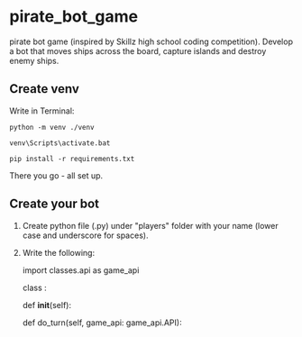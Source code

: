 # pirate_bot_game
pirate bot game (inspired by Skillz high school coding competition).
Develop a bot that moves ships across the board, capture islands and destroy enemy ships.

## Create venv

Write in Terminal:

    python -m venv ./venv

    venv\Scripts\activate.bat

    pip install -r requirements.txt

There you go - all set up.

## Create your bot
1. Create python file (.py) under "players" folder with your name (lower case and underscore for spaces).
2. Write the following:

 
    import classes.api as game_api

    class <Your script name in camel case>:

    def __init__(self):
        <Your init code here>
    
    def do_turn(self, game_api: game_api.API):
        <Your code to execute each turn here>



